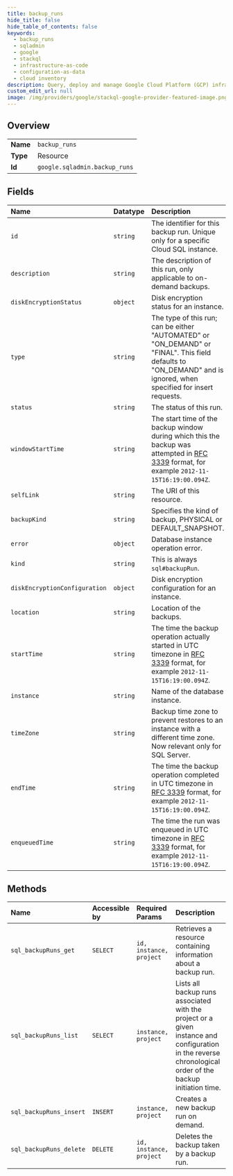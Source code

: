 ```yaml
---
title: backup_runs
hide_title: false
hide_table_of_contents: false
keywords:
  - backup_runs
  - sqladmin
  - google    
  - stackql
  - infrastructure-as-code
  - configuration-as-data
  - cloud inventory
description: Query, deploy and manage Google Cloud Platform (GCP) infrastructure and resources using SQL
custom_edit_url: null
image: /img/providers/google/stackql-google-provider-featured-image.png
---
```

  
    

## Overview
<table><tbody>
<tr><td><b>Name</b></td><td><code>backup_runs</code></td></tr>
<tr><td><b>Type</b></td><td>Resource</td></tr>
<tr><td><b>Id</b></td><td><code>google.sqladmin.backup_runs</code></td></tr>
</tbody></table>

## Fields
| Name | Datatype | Description |
|:-----|:---------|:------------|
| `id` | `string` | The identifier for this backup run. Unique only for a specific Cloud SQL instance. |
| `description` | `string` | The description of this run, only applicable to on-demand backups. |
| `diskEncryptionStatus` | `object` | Disk encryption status for an instance. |
| `type` | `string` | The type of this run; can be either "AUTOMATED" or "ON_DEMAND" or "FINAL". This field defaults to "ON_DEMAND" and is ignored, when specified for insert requests. |
| `status` | `string` | The status of this run. |
| `windowStartTime` | `string` | The start time of the backup window during which this the backup was attempted in [RFC 3339](https://tools.ietf.org/html/rfc3339) format, for example `2012-11-15T16:19:00.094Z`. |
| `selfLink` | `string` | The URI of this resource. |
| `backupKind` | `string` | Specifies the kind of backup, PHYSICAL or DEFAULT_SNAPSHOT. |
| `error` | `object` | Database instance operation error. |
| `kind` | `string` | This is always `sql#backupRun`. |
| `diskEncryptionConfiguration` | `object` | Disk encryption configuration for an instance. |
| `location` | `string` | Location of the backups. |
| `startTime` | `string` | The time the backup operation actually started in UTC timezone in [RFC 3339](https://tools.ietf.org/html/rfc3339) format, for example `2012-11-15T16:19:00.094Z`. |
| `instance` | `string` | Name of the database instance. |
| `timeZone` | `string` | Backup time zone to prevent restores to an instance with a different time zone. Now relevant only for SQL Server. |
| `endTime` | `string` | The time the backup operation completed in UTC timezone in [RFC 3339](https://tools.ietf.org/html/rfc3339) format, for example `2012-11-15T16:19:00.094Z`. |
| `enqueuedTime` | `string` | The time the run was enqueued in UTC timezone in [RFC 3339](https://tools.ietf.org/html/rfc3339) format, for example `2012-11-15T16:19:00.094Z`. |
## Methods
| Name | Accessible by | Required Params | Description |
|:-----|:--------------|:----------------|:------------|
| `sql_backupRuns_get` | `SELECT` | `id, instance, project` | Retrieves a resource containing information about a backup run. |
| `sql_backupRuns_list` | `SELECT` | `instance, project` | Lists all backup runs associated with the project or a given instance and configuration in the reverse chronological order of the backup initiation time. |
| `sql_backupRuns_insert` | `INSERT` | `instance, project` | Creates a new backup run on demand. |
| `sql_backupRuns_delete` | `DELETE` | `id, instance, project` | Deletes the backup taken by a backup run. |
